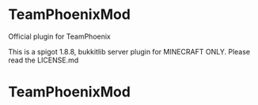 # TeamPhoenixMod
Official plugin for TeamPhoenix

This is a spigot 1.8.8, bukkitlib server plugin for MINECRAFT ONLY. Please read the LICENSE.md

# TeamPhoenixMod

